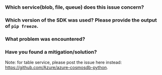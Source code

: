 ### Which service(blob, file, queue) does this issue concern?


### Which version of the SDK was used? Please provide the output of `pip freeze`.


### What problem was encountered?


### Have you found a mitigation/solution?


Note: for table service, please post the issue here instead: https://github.com/Azure/azure-cosmosdb-python.
